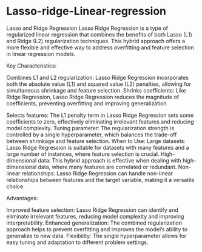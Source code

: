 # Lasso-ridge-Linear-regression

Lasso and Ridge Regression
Lasso Ridge Regression is a type of regularized linear regression that combines the benefits of both Lasso (L1) and Ridge (L2) regularization techniques. This hybrid approach offers a more flexible and effective way to address overfitting and feature selection in linear regression models.

Key Characteristics:

Combines L1 and L2 
regularization: Lasso Ridge Regression incorporates both the absolute value (L1) and squared value (L2) penalties,
allowing for simultaneous shrinkage and feature selection.
Shrinks coefficients: Like Ridge Regression, Lasso Ridge Regression reduces the magnitude of coefficients, preventing overfitting and improving generalization.

Selects features: The L1 penalty term in Lasso Ridge Regression sets some coefficients to zero, effectively eliminating irrelevant features and reducing model complexity.
Tuning parameter: The regularization strength is controlled by a single hyperparameter, which balances the trade-off between shrinkage and feature selection.
When to Use:
Large datasets: Lasso Ridge Regression is suitable for datasets with many features and a large number of instances, where feature selection is crucial.
High-dimensional data: This hybrid approach is effective when dealing with high-dimensional data, where many features are correlated or redundant.
Non-linear relationships: Lasso Ridge Regression can handle non-linear relationships between features and the target variable, making it a versatile choice.

Advantages:

Improved feature selection: Lasso Ridge Regression can identify and eliminate irrelevant features, reducing model complexity and improving interpretability.
Enhanced generalization: The combined regularization approach helps to prevent overfitting and improves the model’s ability to generalize to new data.
Flexibility: The single hyperparameter allows for easy tuning and adaptation to different problem settings.
